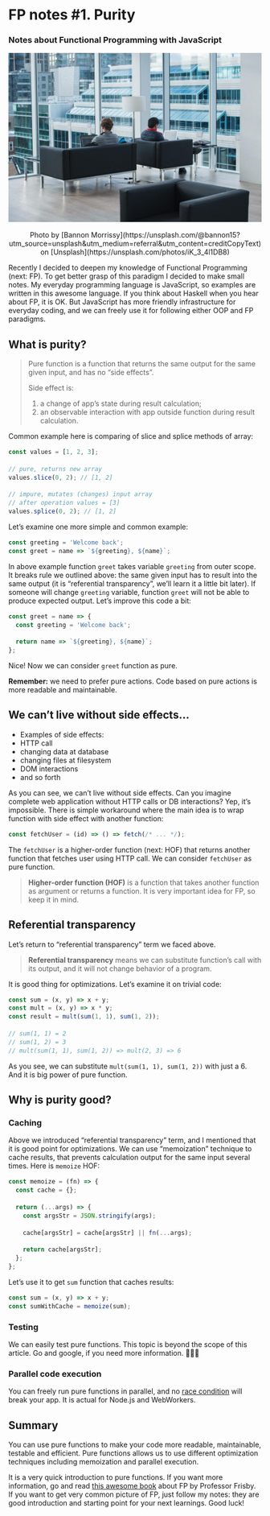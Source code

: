 # FP notes #1. Purity

### Notes about Functional Programming with JavaScript

![Cover](https://raw.githubusercontent.com/balovbohdan/balovbohdan.github.io/main/docs/content/blog/posts/fp-notes-purity-1/cover.jpg)
<center>Photo by [Bannon Morrissy](https://unsplash.com/@bannon15?utm_source=unsplash&utm_medium=referral&utm_content=creditCopyText) on [Unsplash](https://unsplash.com/photos/iK_3_4l1DB8)</center>

Recently I decided to deepen my knowledge of Functional Programming (next: FP). To get better grasp of this paradigm I decided to make small notes. My everyday programming language is JavaScript, so examples are written in this awesome language. If you think about Haskell when you hear about FP, it is OK. But JavaScript has more friendly infrastructure for everyday coding, and we can freely use it for following either OOP and FP paradigms.

## What is purity?

> Pure function is a function that returns the same output for the same given input, and has no “side effects”.
>
> Side effect is:
> 1) a change of app’s state during result calculation;
> 2) an observable interaction with app outside function during result calculation.

Common example here is comparing of slice and splice methods of array:

```js
const values = [1, 2, 3];

// pure, returns new array
values.slice(0, 2); // [1, 2]

// impure, mutates (changes) input array
// after operation values = [3]
values.splice(0, 2); // [1, 2]
```

Let’s examine one more simple and common example:

```js
const greeting = 'Welcome back';
const greet = name => `${greeting}, ${name}`;
```

In above example function `greet` takes variable `greeting` from outer scope. It breaks rule we outlined above: the same given input has to result into the same output (it is “referential transparency”, we’ll learn it a little bit later). If someone will change `greeting` variable, function `greet` will not be able to produce expected output. Let’s improve this code a bit:

```js
const greet = name => {
  const greeting = 'Welcome back';

  return name => `${greeting}, ${name}`;
};
```

Nice! Now we can consider `greet` function as pure.

**Remember:** we need to prefer pure actions. Code based on pure actions is more readable and maintainable.

## We can’t live without side effects…

- Examples of side effects:
- HTTP call
- changing data at database
- changing files at filesystem
- DOM interactions
- and so forth

As you can see, we can’t live without side effects. Can you imagine complete web application without HTTP calls or DB interactions? Yep, it’s impossible. There is simple workaround where the main idea is to wrap function with side effect with another function:

```js
const fetchUser = (id) => () => fetch(/* ... */);
```

The `fetchUser` is a higher-order function (next: HOF) that returns another function that fetches user using HTTP call. We can consider `fetchUser` as pure function.

> **Higher-order function (HOF)** is a function that takes another function as argument or returns a function. It is very important idea for FP, so keep it in mind.

## Referential transparency

Let’s return to “referential transparency” term we faced above.

> **Referential transparency** means we can substitute function’s call with its output, and it will not change behavior of a program.

It is good thing for optimizations. Let’s examine it on trivial code:

```js
const sum = (x, y) => x + y;
const mult = (x, y) => x * y;
const result = mult(sum(1, 1), sum(1, 2));

// sum(1, 1) = 2
// sum(1, 2) = 3
// mult(sum(1, 1), sum(1, 2)) => mult(2, 3) => 6
```

As you see, we can substitute `mult(sum(1, 1), sum(1, 2))` with just a 6. And it is big power of pure function.

## Why is purity good?

### Caching

Above we introduced “referential transparency” term, and I mentioned that it is good point for optimizations. We can use “memoization” technique to cache results, that prevents calculation output for the same input several times. Here is `memoize` HOF:

```js
const memoize = (fn) => {
  const cache = {};

  return (...args) => {
    const argsStr = JSON.stringify(args);

    cache[argsStr] = cache[argsStr] || fn(...args);

    return cache[argsStr];
  };
};
```

Let’s use it to get `sum` function that caches results:

```js
const sum = (x, y) => x + y;
const sumWithCache = memoize(sum);
```

### Testing

We can easily test pure functions. This topic is beyond the scope of this article. Go and google, if you need more information. 🏄🏿‍♂️

### Parallel code execution

You can freely run pure functions in parallel, and no [race condition](https://en.wikipedia.org/wiki/Race_condition) will break your app. It is actual for Node.js and WebWorkers.

## Summary

You can use pure functions to make your code more readable, maintainable, testable and efficient. Pure functions allows us to use different optimization techniques including memoization and parallel execution.

It is a very quick introduction to pure functions. If you want more information, go and read [this awesome book](https://mostly-adequate.gitbook.io/mostly-adequate-guide/) about FP by Professor Frisby. If you want to get very common picture of FP, just follow my notes: they are good introduction and starting point for your next learnings. Good luck!
